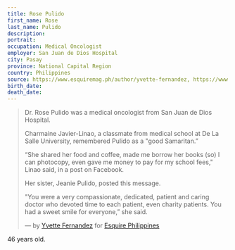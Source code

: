 ```yaml
---
title: Rose Pulido
first_name: Rose
last_name: Pulido
description: 
portrait: 
occupation: Medical Oncologist
employer: San Juan de Dios Hospital
city: Pasay
province: National Capital Region
country: Philippines
source: https://www.esquiremag.ph/author/yvette-fernandez, https://www.rappler.com/move-ph/256304-rose-pulido-calling-help-others
birth_date: 
death_date: 
---
```


> Dr. Rose Pulido was a medical oncologist from San Juan de Dios Hospital.
> 
> Charmaine Javier-Linao, a classmate from medical school at De La Salle University, remembered Pulido as a "good Samaritan.”
> 
> “She shared her food and coffee, made me borrow her books (so) I can photocopy, even gave me money to pay for my school fees," Linao said, in a post on Facebook.
> 
> Her sister, Jeanie Pulido, posted this message.
> 
> "You were a very compassionate, dedicated, patient and caring doctor who devoted time to each patient, even charity patients. You had a sweet smile for everyone,” she said.
> 
> &mdash; by [Yvette Fernandez](https://www.esquiremag.ph/author/yvette-fernandez) for [Esquire Philippines](https://www.esquiremag.ph/long-reads/doctors-lost-to-covid-19-a2325-20200329-lfrm)

46 years old.